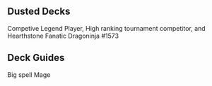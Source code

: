 ## Dusted Decks
Competive Legend Player, High ranking tournament competitor, and Hearthstone Fanatic
Dragoninja #1573 


## Deck Guides

Big spell Mage

